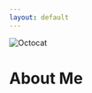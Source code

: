 ```yaml
---
layout: default
---
```


![Octocat](https://github.githubassets.com/images/icons/emoji/octocat.png)

# About Me 
